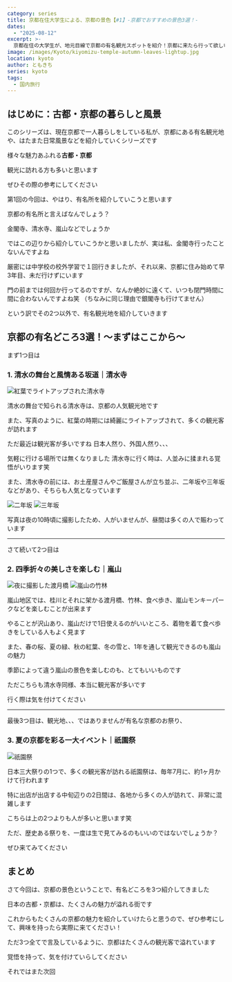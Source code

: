 ```yaml
---
category: series
title: 京都在住大学生による、京都の景色【#1】-京都でおすすめの景色3選！-
dates:
  - "2025-08-12"
excerpt: >-
  京都在住の大学生が、地元目線で京都の有名観光スポットを紹介！京都に来たら行って欲しいおすすめを3つ厳選しました。多くの観光客で賑わう清水寺の幻想的なライトアップや、四季折々の顔を持つ嵐山の魅力、そして日本三大祭りの一つである祇園祭の熱気をお届けします。人混みの実情にも触れつつ、古都・京都のリアルな景色と魅力を綴ります。
image: /images/Kyoto/kiyomizu-temple-autumn-leaves-lightup.jpg
location: kyoto
author: ともきち
series: kyoto
tags:
  - 国内旅行
---
```


## はじめに：古都・京都の暮らしと風景

このシリーズは、現在京都で一人暮らしをしている私が、京都にある有名観光地や、はたまた日常風景などを紹介していくシリーズです

様々な魅力あふれる**古都・京都**

観光に訪れる方も多いと思います

ぜひその際の参考にしてください

第1回の今回は、やはり、有名所を紹介していこうと思います

京都の有名所と言えばなんでしょう？

金閣寺、清水寺、嵐山などでしょうか

ではこの辺りから紹介していこうかと思いましたが、実は私、金閣寺行ったことないんですよね

厳密には中学校の校外学習で１回行きましたが、それ以来、京都に住み始めて早3年目、未だ行けずにいます

門の前までは何回か行ってるのですが、なんか絶妙に遠くて、いつも閉門時間に間に合わないんですよね笑
（ちなみに同じ理由で銀閣寺も行けてません）

という訳でその2つ以外で、有名観光地を紹介していきます

## 京都の有名どころ3選！〜まずはここから〜

まず1つ目は

### 1. 清水の舞台と風情ある坂道｜清水寺

![紅葉でライトアップされた清水寺](/images/Kyoto/kiyomizu-temple-autumn-leaves-lightup.jpg)

清水の舞台で知られる清水寺は、京都の人気観光地です

また、写真のように、紅葉の時期には綺麗にライトアップされて、多くの観光客が訪れます

ただ最近は観光客が多いですね
日本人然り、外国人然り、、、

気軽に行ける場所では無くなりました
清水寺に行く時は、人並みに揉まれる覚悟がいります笑

また、清水寺の前には、お土産屋さんやご飯屋さんが立ち並ぶ、二年坂や三年坂などがあり、そちらも人気となっています

![二年坂](/images/Kyoto/ninenzaka.jpg)
![三年坂](/images/Kyoto/sannenzaka.jpg)

写真は夜の10時頃に撮影したため、人がいませんが、昼間は多くの人で賑わっています

---

さて続いて2つ目は

### 2. 四季折々の美しさを楽しむ｜嵐山

![夜に撮影した渡月橋](/images/Kyoto/togetsukyo-bridge-at-night.jpg)
![嵐山の竹林](/images/Kyoto/arashiyama-bamboo-forest.jpg)

嵐山地区では、桂川とそれに架かる渡月橋、竹林、食べ歩き、嵐山モンキーパークなどを楽しむことが出来ます

やることが沢山あり、嵐山だけで1日使えるのがいいところ、着物を着て食べ歩きをしている人もよく見ます

また、春の桜、夏の緑、秋の紅葉、冬の雪と、1年を通して観光できるのも嵐山の魅力

季節によって違う嵐山の景色を楽しむのも、とてもいいものです

ただこちらも清水寺同様、本当に観光客が多いです

行く際は気を付けてください

---

最後3つ目は、観光地、、、ではありませんが有名な京都のお祭り、

### 3. 夏の京都を彩る一大イベント｜祇園祭

![祇園祭](/images/Kyoto/gion-festival.jpg)

日本三大祭りの1つで、多くの観光客が訪れる祇園祭は、毎年7月に、約1ヶ月かけて行われます

特に出店が出店する中旬辺りの2日間は、各地から多くの人が訪れて、非常に混雑します

こちらは上の2つよりも人が多いと思います笑

ただ、歴史ある祭りを、一度は生で見てみるのもいいのではないでしょうか？

ぜひ来てみてください

## まとめ

さて今回は、京都の景色ということで、有名どころを3つ紹介してきました

日本の古都・京都は、たくさんの魅力が溢れる街です

これからもたくさんの京都の魅力を紹介していけたらと思うので、ぜひ参考にして、興味を持ったら実際に来てください！

ただ3つ全てで言及しているように、京都はたくさんの観光客で溢れています

覚悟を持って、気を付けていらしてください

それではまた次回
